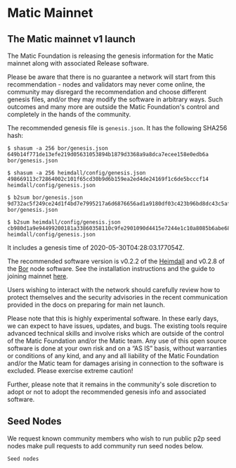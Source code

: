 # Matic Mainnet

## The Matic mainnet v1 launch

The Matic Foundation is releasing the genesis information for the Matic mainnet along with associated Release software.

Please be aware that there is no guarantee a network will start from this recommendation - nodes and validators may never come online, the community may disregard the recommendation and choose different genesis files, and/or they may modify the software in arbitrary ways. Such outcomes and many more are outside the Matic Foundation's control and completely in the hands of the community.

The recommended genesis file is `genesis.json`. It has the following SHA256 hash:

```
$ shasum -a 256 bor/genesis.json 
649b14f771de13efe219d05631053894b1879d3368a9a8dca7ecee158e0edb6a  bor/genesis.json

$ shasum -a 256 heimdall/config/genesis.json
498669113c72864002c101f65cd30b9d6b159ea2ed4de24169f1c6de5bcccf14  heimdall/config/genesis.json

$ b2sum bor/genesis.json 
9d732ac5f249ce24d1f4bd7e7995217a6d6876656ad1a9180df03c423b96bd8dc43c5af42233cf65bdfece6b5c9ae681212a3e6f22c415c83638705a50703dfb  bor/genesis.json

$ b2sum heimdall/config/genesis.json
cb980d1a9e94499200181a33860358110c9fe2901090d4415e7244e1c10a8085b6abe68ade9cb9532052b65a445cf031925d4c84f54f0c44d998a94d423208d7  heimdall/config/genesis.json
```

It includes a genesis time of 2020-05-30T04:28:03.177054Z. 

The recommended software version is v0.2.2 of the [Heimdall]() and v0.2.8 of the [Bor]() node software. See the installation instructions and the guide to joining mainnet [here]().

Users wishing to interact with the network should carefully review how to protect themselves and the security advisories in the recent communication provided in the docs on preparing for main net launch.

Please note that this is highly experimental software. In these early days, we can expect to have issues, updates, and bugs. The existing tools require advanced technical skills and involve risks which are outside of the control of the Matic Foundation and/or the Matic team. Any use of this open source software is done at your own risk and on a “AS IS” basis, without warranties or conditions of any kind, and any and all liability of the Matic Foundation and/or the Matic team for damages arising in connection to the software is excluded. Please exercise extreme caution!

Further, please note that it remains in the community's sole discretion to adopt or not to adopt the recommended genesis info and associated software. 

## Seed Nodes
We request known community members who wish to run public p2p seed nodes make pull requests to add community run seed nodes below.

```
Seed nodes


```
